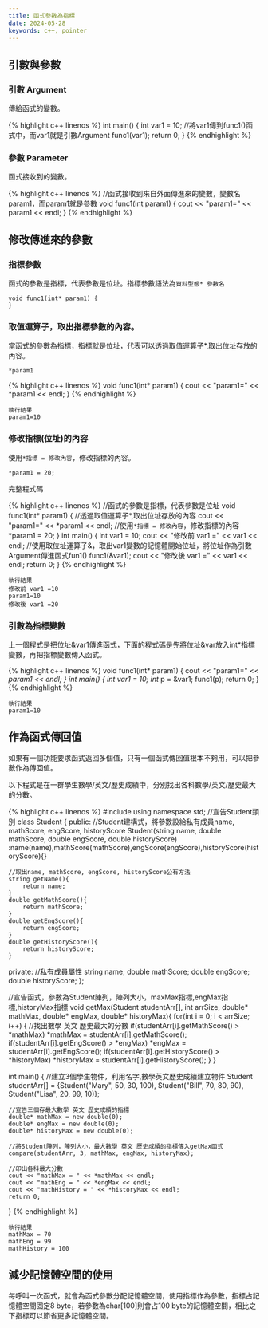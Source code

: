 ```yaml
---
title: 函式參數為指標
date: 2024-05-28
keywords: c++, pointer
---
```


## 引數與參數

### 引數 Argument

傳給函式的變數。

{% highlight c++ linenos %}
int main() {
    int var1 = 10;
    //將var1傳到func1()函式中，而var1就是引數Argument
    func1(var1);
    return 0;
}
{% endhighlight %}

### 參數 Parameter

函式接收到的變數。

{% highlight c++ linenos %}
//函式接收到來自外面傳進來的變數，變數名param1，而param1就是參數
void func1(int param1) {
    cout << "param1=" << param1 << endl;
}
{% endhighlight %}

## 修改傳進來的參數

### 指標參數

函式的參數是指標，代表參數是位址。指標參數語法為`資料型態* 參數名`

```
void func1(int* param1) {
}
```

### 取值運算子，取出指標參數的內容。

當函式的參數為指標，指標就是位址，代表可以透過取值運算子*,取出位址存放的內容。

```
*param1
```

{% highlight c++ linenos %}
void func1(int* param1) {
    cout << "param1=" << *param1 << endl;
}
{% endhighlight %}


```
執行結果
param1=10

```

### 修改指標(位址)的內容

使用`*指標 = 修改內容`，修改指標的內容。

```
*param1 = 20;
```

完整程式碼

{% highlight c++ linenos %}
//函式的參數是指標，代表參數是位址
void func1(int* param1) {
    //透過取值運算子*,取出位址存放的內容
    cout << "param1=" << *param1 << endl;
    //使用`*指標 = 修改內容`，修改指標的內容
    *param1 = 20;
}
int main() {
    int var1 = 10;
    cout << "修改前 var1 =" << var1 << endl;
    //使用取位址運算子&，取出var1變數的記憶體開始位址，將位址作為引數Argument傳進函式fun1()
    func1(&var1);
    cout << "修改後 var1 =" << var1 << endl;
    return 0;
}
{% endhighlight %}

```
執行結果
修改前 var1 =10
param1=10
修改後 var1 =20
```

### 引數為指標變數

上一個程式是把位址&var1傳進函式，下面的程式碼是先將位址&var放入int*指標變數，再把指標變數傳入函式。

{% highlight c++ linenos %}
void func1(int* param1) {
    cout << "param1=" << *param1 << endl;
}
int main() {
    int var1 = 10;
    int* p = &var1;
    func1(p);
    return 0;
}
{% endhighlight %}

```
執行結果
param1=10
```

## 作為函式傳回值

如果有一個功能要求函式返回多個值，只有一個函式傳回值根本不夠用，可以把參數作為傳回值。

以下程式是在一群學生數學/英文/歷史成績中，分別找出各科數學/英文/歷史最大的分數。

{% highlight c++ linenos %}
#include <iostream>
using namespace std;
//宣告Student類別
class Student {
public:
    //Student建構式，將參數設給私有成員name, mathScore, engScore, historyScore
    Student(string name, double mathScore, double engScore, double historyScore)
    :name(name),mathScore(mathScore),engScore(engScore),historyScore(historyScore){}

    //取出name, mathScore, engScore, historyScore公有方法
    string getName(){
        return name;
    }
    double getMathScore(){
        return mathScore;
    }
    double getEngScore(){
        return engScore;
    }
    double getHistoryScore(){
        return historyScore;
    }
private:
    //私有成員屬性
    string name;
    double mathScore;
    double engScore;
    double historyScore;
};

//宣告函式，參數為Student陣列，陣列大小，maxMax指標,engMax指標,historyMax指標
void getMax(Student studentArr[], int arrSize, double* mathMax, double* engMax, double* historyMax){
    for(int i = 0; i < arrSize; i++) {
        //找出數學 英文 歷史最大的分數
        if(studentArr[i].getMathScore() > *mathMax)
            *mathMax = studentArr[i].getMathScore();
        if(studentArr[i].getEngScore() > *engMax)
            *engMax = studentArr[i].getEngScore();
        if(studentArr[i].getHistoryScore() > *historyMax)
            *historyMax = studentArr[i].getHistoryScore();
    }
}

int main() {
    //建立3個學生物件，利用名字,數學英文歷史成績建立物件
    Student studentArr[] =
    {Student("Mary", 50, 30, 100),
     Student("Bill", 70, 80, 90),
     Student("Lisa", 20, 99, 10)};

    //宣告三個存最大數學 英文 歷史成績的指標
    double* mathMax = new double(0);
    double* engMax = new double(0);
    double* historyMax = new double(0);

    //將Student陣列，陣列大小，最大數學 英文 歷史成績的指標傳入getMax函式
    compare(studentArr, 3, mathMax, engMax, historyMax);

    //印出各科最大分數
    cout << "mathMax = " << *mathMax << endl;
    cout << "mathEng = " << *engMax << endl;
    cout << "mathHistory = " << *historyMax << endl;
    return 0;
}
{% endhighlight %}


```
執行結果
mathMax = 70
mathEng = 99
mathHistory = 100
```

## 減少記憶體空間的使用

每呼叫一次函式，就會為函式參數分配記憶體空間，使用指標作為參數，指標占記憶體空間固定8 byte，若參數為char[100]則會占100 byte的記憶體空間，相比之下指標可以節省更多記憶體空間。